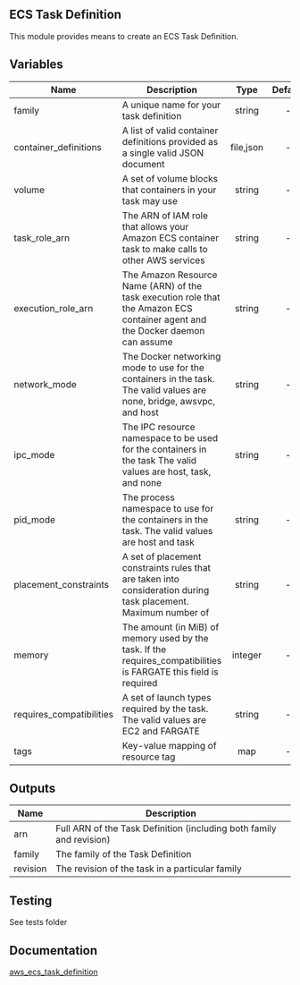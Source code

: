 
##  ECS Task Definition

This module provides means to create an ECS Task Definition.


## Variables

| Name | Description | Type | Default | Required |
|------|-------------|:----:|:-----:|:-----:|
|family | A unique name for your task definition | string | - | yes |
|container_definitions | A list of valid container definitions provided as a single valid JSON document | file,json | - | yes |
|volume | A set of volume blocks that containers in your task may use | string | - | no |
|task_role_arn | The ARN of IAM role that allows your Amazon ECS container task to make calls to other AWS services | string | - | no |
|execution_role_arn | The Amazon Resource Name (ARN) of the task execution role that the Amazon ECS container agent and the Docker daemon can assume | string | - | no |
|network_mode | The Docker networking mode to use for the containers in the task. The valid values are none, bridge, awsvpc, and host | string | - | no |
|ipc_mode | The IPC resource namespace to be used for the containers in the task The valid values are host, task, and none | string | - | no |
|pid_mode | The process namespace to use for the containers in the task. The valid values are host and task | string | - | no |
|placement_constraints | A set of placement constraints rules that are taken into consideration during task placement. Maximum number of | string | - | no |
|memory | The amount (in MiB) of memory used by the task. If the requires_compatibilities is FARGATE this field is required | integer | - | no |
|requires_compatibilities | A set of launch types required by the task. The valid values are EC2 and FARGATE | string | - | no |
|tags | Key-value mapping of resource tag | map | - | no |

## Outputs

| Name | Description |
|------|-------------|
|arn | Full ARN of the Task Definition (including both family and revision) |
|family | The family of the Task Definition |
|revision | The revision of the task in a particular family |


## Testing
See tests folder

## Documentation
[aws_ecs_task_definition](https://www.terraform.io/docs/providers/aws/r/ecs_task_definition.html)
